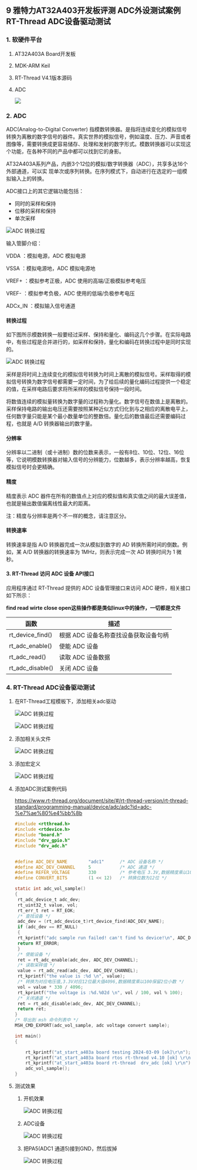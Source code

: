 ## 9  雅特力AT32A403开发板评测 ADC外设测试案例 RT-Thread ADC设备驱动测试

###  1. 软硬件平台

1. AT32A403A Board开发板

2. MDK-ARM Keil

3. RT-Thread V4.1版本源码

4. ADC

   ![](pic/at-02-01.jpg)

### 2. ADC

ADC(Analog-to-Digital Converter) 指模数转换器。是指将连续变化的模拟信号转换为离散的数字信号的器件。真实世界的模拟信号，例如温度、压力、声音或者图像等，需要转换成更容易储存、处理和发射的数字形式。模数转换器可以实现这个功能，在各种不同的产品中都可以找到它的身影。

AT32A403A系列产品，内嵌3个12位的模拟/数字转换器（ADC），共享多达16个外部通道，可以实 现单次或序列转换。在序列模式下，自动进行在选定的一组模拟输入上的转换。 

ADC接口上的其它逻辑功能包括： 

- 同时的采样和保持 
- 位移的采样和保持 
-  单次采样

![ADC 转换过程](pic/at32-adc-6.jpg)

输入管脚介绍： 

VDDA ：模拟电源，ADC 模拟电源 

 VSSA ：模拟电源地，ADC 模拟电源地 

 VREF+ ：模拟参考正极，ADC 使用的高端/正极模拟参考电压 

VREF- ：模拟参考负极，ADC 使用的低端/负极参考电压

 ADCx_IN ：模拟输入信号通道

#### 转换过程

如下图所示模数转换一般要经过采样、保持和量化、编码这几个步骤。在实际电路中，有些过程是合并进行的，如采样和保持，量化和编码在转换过程中是同时实现的。

![ADC 转换过程](pic/at32-adc-1.jpg)

采样是将时间上连续变化的模拟信号转换为时间上离散的模拟信号。采样取得的模拟信号转换为数字信号都需要一定时间，为了给后续的量化编码过程提供一个稳定的值，在采样电路后要求将所采样的模拟信号保持一段时间。

将数值连续的模拟量转换为数字量的过程称为量化。数字信号在数值上是离散的。采样保持电路的输出电压还需要按照某种近似方式归化到与之相应的离散电平上，任何数字量只能是某个最小数量单位的整数倍。量化后的数值最后还需要编码过程，也就是 A/D 转换器输出的数字量。

#### 分辨率

分辨率以二进制（或十进制）数的位数来表示，一般有8位、10位、12位、16位等，它说明模数转换器对输入信号的分辨能力，位数越多，表示分辨率越高，恢复模拟信号时会更精确。

#### 精度

精度表示 ADC 器件在所有的数值点上对应的模拟值和真实值之间的最大误差值，也就是输出数值偏离线性最大的距离。

注：精度与分辨率是两个不一样的概念，请注意区分。

#### 转换速率

转换速率是指 A/D 转换器完成一次从模拟到数字的 AD 转换所需时间的倒数。例如，某 A/D 转换器的转换速率为 1MHz，则表示完成一次 AD 转换时间为 1 微秒。

#### 3. RT-Thread 访问 ADC 设备 API接口

应用程序通过 RT-Thread 提供的 ADC 设备管理接口来访问 ADC 硬件，相关接口如下所示：

**find read wirte close open这些操作都是类似linux中的操作，一切都是文件**

| **函数**         | **描述**                              |
| ---------------- | ------------------------------------- |
| rt_device_find() | 根据 ADC 设备名称查找设备获取设备句柄 |
| rt_adc_enable()  | 使能 ADC 设备                         |
| rt_adc_read()    | 读取 ADC 设备数据                     |
| rt_adc_disable() | 关闭 ADC 设备                         |

### 4. RT-Thread ADC设备驱动测试

1. 在RT-Thread工程模板下，添加相关adc驱动

   ![ADC 转换过程](pic/at32-adc-2.jpg)

   ![ADC 转换过程](pic/at32-adc-3.jpg)

2. 添加相关头文件

   ![ADC 转换过程](pic/at32-adc-4.jpg)

3. 添加宏定义

   ![ADC 转换过程](pic/at32-adc-5.jpg)

4. 添加ADC测试案例代码

   https://www.rt-thread.org/document/site/#/rt-thread-version/rt-thread-standard/programming-manual/device/adc/adc?id=adc-%e7%ae%80%e4%bb%8b

   ```c
   #include <rtthread.h>
   #include <rtdevice.h>
   #include "board.h"
   #include "drv_gpio.h"
   #include "drv_adc.h"
   
   
   #define ADC_DEV_NAME        "adc1"      /* ADC 设备名称 */
   #define ADC_DEV_CHANNEL     5           /* ADC 通道 */
   #define REFER_VOLTAGE       330         /* 参考电压 3.3V,数据精度乘以100保留2位小数*/
   #define CONVERT_BITS        (1 << 12)   /* 转换位数为12位 */
   
   static int adc_vol_sample()
   {
    rt_adc_device_t adc_dev;
    rt_uint32_t value, vol;
    rt_err_t ret = RT_EOK;
    /* 查找设备 */
    adc_dev = (rt_adc_device_t)rt_device_find(ADC_DEV_NAME);
    if (adc_dev == RT_NULL)
    {
    rt_kprintf("adc sample run failed! can't find %s device!\n", ADC_DEV_NAME);
    return RT_ERROR;
    }
    /* 使能设备 */
    ret = rt_adc_enable(adc_dev, ADC_DEV_CHANNEL);
    /* 读取采样值 */
    value = rt_adc_read(adc_dev, ADC_DEV_CHANNEL);
    rt_kprintf("the value is :%d \n", value);
    /* 转换为对应电压值,3.3V对应12位最大值4096,数据精度乘以100保留2位小数 */
    vol = value * 330 / 4096;
    rt_kprintf("the voltage is :%d.%02d \n", vol / 100, vol % 100);
    /* 关闭通道 */
    ret = rt_adc_disable(adc_dev, ADC_DEV_CHANNEL);
    return ret;
   }
   /* 导出到 msh 命令列表中 */
   MSH_CMD_EXPORT(adc_vol_sample, adc voltage convert sample);
   
   int main()
   {
   
       rt_kprintf("at_start_a403a board testing 2024-03-09 [ok]\r\n");
       rt_kprintf("at_start_a403a board rtos rt-thread v4.10 [ok] \r\n");
       rt_kprintf("at_start_a403a board rt-thread  drv_adc [ok] \r\n");
       adc_vol_sample();
   }
   
   ```

5. 测试效果

   1. 开机效果

      ![ADC 转换过程](pic/at32-adc-00.jpg)

   2. ADC设备

      ![ADC 转换过程](pic/at32-adc-01.jpg)

   3. 把PA5(ADC1 通道5)接到GND，然后拔掉

      ![ADC 转换过程](pic/at32-adc-02.jpg)

      